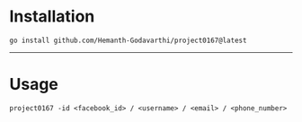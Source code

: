 # Installation
```
go install github.com/Hemanth-Godavarthi/project0167@latest
```
---

# Usage

```
project0167 -id <facebook_id> / <username> / <email> / <phone_number>
```
